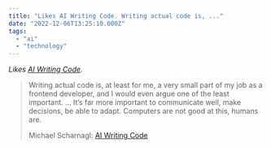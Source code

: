 ```yaml
---
title: "Likes AI Writing Code. Writing actual code is, ..."
date: "2022-12-06T13:25:10.000Z"
tags: 
  - "ai"
  - "technology"
---
```


_Likes [AI Writing Code](https://bits.justmarkup.com/1670314937889/)._

> Writing actual code is, at least for me, a very small part of my job as a frontend developer, and I would even argue one of the least important. ... It’s far more important to communicate well, make decisions, be able to adapt. Computers are not good at this, humans are.
> 
> Michael Scharnagl: [AI Writing Code](https://bits.justmarkup.com/1670314937889/)
